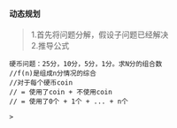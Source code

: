 #### 动态规划
>1.首先将问题分解，假设子问题已经解决  
>2.推导公式
```
硬币问题：25分，10分，5分，1分。求N分的组合数  
//f(n)是组成n分情况的综合
//对于每个硬币coin
// = 使用了coin + 不使用coin
// = 使用了0个 + 1个 + ... + n个

>
```
